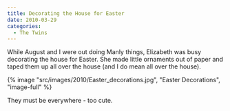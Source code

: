 ```yaml
---
title: Decorating the House for Easter
date: 2010-03-29
categories: 
  - The Twins
---
```


While August and I were out doing Manly things, Elizabeth was busy decorating the house for Easter. She made little ornaments out of paper and taped them up all over the house (and I do mean all over the house).

{% image "src/images/2010/Easter_decorations.jpg", "Easter Decorations", "image-full" %}

They must be everywhere - too cute.
